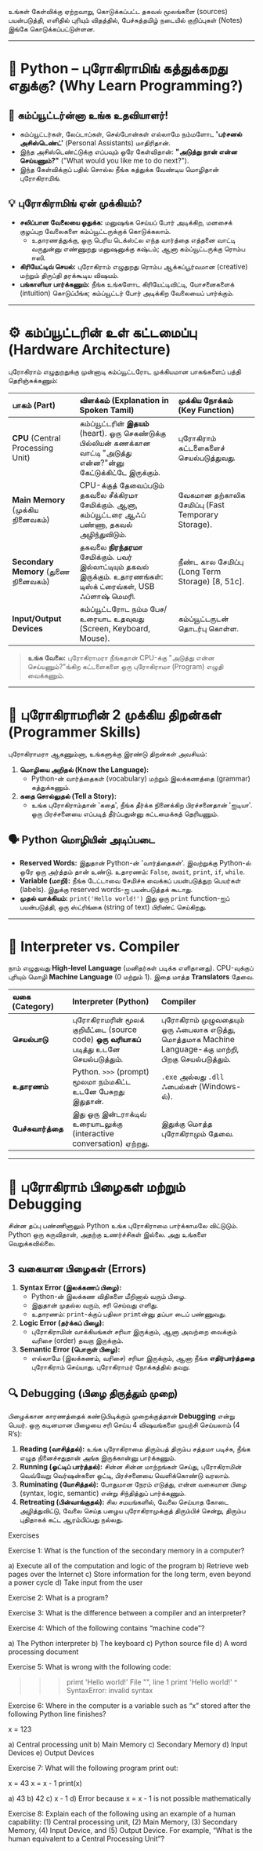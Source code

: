 உங்கள் கேள்விக்கு ஏற்றவாறு, கொடுக்கப்பட்ட தகவல் மூலங்களை (sources) பயன்படுத்தி, எளிதில் புரியும் விதத்தில், பேச்சுத்தமிழ் நடையில் குறிப்புகள் (Notes) இங்கே கொடுக்கப்பட்டுள்ளன.

***

# 🐍 Python – புரோகிராமிங் கத்துக்கறது எதுக்கு? (Why Learn Programming?)

## 🧠 கம்ப்யூட்டர்ன்னா உங்க உதவியாளர்!

*   கம்ப்யூட்டர்கள், லேப்டாப்கள், செல்போன்கள் எல்லாமே நம்மளோட **'பர்சனல் அசிஸ்டெண்ட்'** (Personal Assistants) மாதிரிதான்.
*   இந்த அசிஸ்டெண்ட்டுக்கு எப்பவும் ஒரே கேள்விதான்: **"அடுத்து நான் என்ன செய்யணும்?"** ("What would you like me to do next?").
*   இந்த கேள்விக்குப் பதில் சொல்ல நீங்க கத்துக்க வேண்டிய மொழிதான் புரோகிராமிங்.

## 💡 புரோகிராமிங் ஏன் முக்கியம்?

*   **சலிப்பான வேலையை ஒதுக்க:** மனுஷங்க செய்யப் போர் அடிக்கிற, மனசைக் குழப்புற வேலைகளை கம்ப்யூட்டருக்குக் கொடுக்கலாம்.
    *   உதாரணத்துக்கு, ஒரு பெரிய டெக்ஸ்ட்ல எந்த வார்த்தை எத்தனை வாட்டி வருதுன்னு எண்ணுறது மனுஷனுக்கு கஷ்டம்; ஆனா கம்ப்யூட்டருக்கு ரொம்ப ஈஸி.
*   **கிரியேட்டிவ் செயல்:** புரோகிராம் எழுதுறது ரொம்ப ஆக்கப்பூர்வமான (creative) மற்றும் திருப்தி தரக்கூடிய விஷயம்.
*   **பங்காளியா பார்க்கணும்:** நீங்க உங்களோட கிரியேட்டிவிட்டி, யோசனைகளைக் (intuition) கொடுப்பீங்க; கம்ப்யூட்டர் போர் அடிக்கிற வேலையைப் பார்க்கும்.

***

# ⚙️ கம்ப்யூட்டரின் உள் கட்டமைப்பு (Hardware Architecture)

புரோகிராம் எழுதுறதுக்கு முன்னாடி கம்ப்யூட்டரோட முக்கியமான பாகங்களைப் பத்தி தெரிஞ்சுக்கணும்:

| பாகம் (Part) | விளக்கம் (Explanation in Spoken Tamil) | முக்கிய நோக்கம் (Key Function) |
| :--- | :--- | :--- |
| **CPU** (Central Processing Unit) | கம்ப்யூட்டரின் **இதயம்** (heart). ஒரு செகண்டுக்கு பில்லியன் கணக்கான வாட்டி "அடுத்து என்ன?"ன்னு கேட்டுக்கிட்டே இருக்கும். | புரோகிராம் கட்டளைகளைச் செயல்படுத்துவது. |
| **Main Memory** (முக்கிய நினைவகம்) | CPU-க்குத் தேவைப்படும் தகவலை சீக்கிரமா சேமிக்கும். ஆனா, கம்ப்யூட்டரை ஆஃப் பண்ணா, தகவல் அழிந்துவிடும். | வேகமான தற்காலிக சேமிப்பு (Fast Temporary Storage). |
| **Secondary Memory** (துணை நினைவகம்) | தகவலை **நிரந்தரமா** சேமிக்கும். பவர் இல்லாட்டியும் தகவல் இருக்கும். உதாரணங்கள்: டிஸ்க் ட்ரைவ்கள், USB ஃப்ளாஷ் மெமரி. | நீண்ட கால சேமிப்பு (Long Term Storage) [8, 51c]. |
| **Input/Output Devices** | கம்ப்யூட்டரோட நம்ம பேச/உரையாட உதவுவது (Screen, Keyboard, Mouse). | கம்ப்யூட்டருடன் தொடர்பு கொள்ள. |

> **உங்க வேலை:** புரோகிராமரா நீங்கதான் CPU-க்கு "அடுத்து என்ன செய்யணும்?"ங்கிற கட்டளைகளை ஒரு புரோகிராமா (Program) எழுதி வைக்கணும்.

***

# 📝 புரோகிராமரின் 2 முக்கிய திறன்கள் (Programmer Skills)

புரோகிராமரா ஆகணும்னா, உங்களுக்கு இரண்டு திறன்கள் அவசியம்:

1.  **மொழியை அறிதல் (Know the Language):**
    *   Python-ன் வார்த்தைகள் (vocabulary) மற்றும் இலக்கணத்தை (grammar) கத்துக்கணும்.
2.  **கதை சொல்லுதல் (Tell a Story):**
    *   உங்க புரோகிராம்தான் 'கதை', நீங்க தீர்க்க நினைக்கிற பிரச்சனைதான் 'ஐடியா'. ஒரு பிரச்சனையை எப்படித் தீர்ப்பதுன்னு கட்டமைக்கத் தெரியணும்.

## 🗣️ Python மொழியின் அடிப்படை

*   **Reserved Words:** இதுதான் Python-ன் 'வார்த்தைகள்'. இவற்றுக்கு Python-ல் ஒரே ஒரு அர்த்தம் தான் உண்டு. உதாரணம்: `False`, `await`, `print`, `if`, `while`.
*   **Variable (மாறி):** நீங்க டேட்டாவை சேமிச்சு வைக்கப் பயன்படுத்துற பெயர்கள் (labels). இதுக்கு reserved words-ஐ பயன்படுத்தக் கூடாது.
*   **முதல் வாக்கியம்:** `print('Hello world!')` இது ஒரு `print` function-ஐப் பயன்படுத்தி, ஒரு ஸ்ட்ரிங்கை (string of text) பிரிண்ட் செய்கிறது.

***

# 🔁 Interpreter vs. Compiler

நாம் எழுதுவது **High-level Language** (மனிதர்கள் படிக்க எளிதானது). CPU-வுக்குப் புரியும் மொழி **Machine Language** (0 மற்றும் 1). இதை மாத்த **Translators** தேவை.

| வகை (Category) | Interpreter (Python) | Compiler |
| :--- | :--- | :--- |
| **செயல்பாடு** | புரோகிராமரின் மூலக் குறியீட்டை (source code) **ஒரு வரியாகப்** படித்து உடனே செயல்படுத்தும். | புரோகிராம் முழுவதையும் ஒரு ஃபைலாக எடுத்து, மொத்தமாக Machine Language-க்கு மாற்றி, பிறகு செயல்படுத்தும். |
| **உதாரணம்** | Python. `>>>` (prompt) மூலமா நம்மகிட்ட உடனே பேசுறது இதுதான். | `.exe` அல்லது `.dll` ஃபைல்கள் (Windows-ல்). |
| **பேச்சுவார்த்தை** | இது ஒரு இன்டராக்டிவ் உரையாடலுக்கு (interactive conversation) ஏற்றது. | இதுக்கு மொத்த புரோகிராமும் தேவை. |

***

# 🐞 புரோகிராம் பிழைகள் மற்றும் Debugging

சின்ன தப்பு பண்ணினாலும் Python உங்க புரோகிராமை பார்க்காமலே விட்டுடும். Python ஒரு கருவிதான், அதற்கு உணர்ச்சிகள் இல்லை. அது உங்களை வெறுக்கவில்லை.

## 3 வகையான பிழைகள் (Errors)

1.  **Syntax Error (இலக்கணப் பிழை):**
    *   Python-ன் இலக்கண விதிகளை மீறினால் வரும் பிழை.
    *   இதுதான் முதல்ல வரும், சரி செய்வது எளிது.
    *   உதாரணம்: `print`-க்குப் பதிலா `primt`ன்னு தப்பா டைப் பண்ணுவது.
2.  **Logic Error (தர்க்கப் பிழை):**
    *   புரோகிராமின் வாக்கியங்கள் சரியா இருக்கும், ஆனா அவற்றை வைக்கும் வரிசை (order) தவறா இருக்கும்.
3.  **Semantic Error (பொருள் பிழை):**
    *   எல்லாமே (இலக்கணம், வரிசை) சரியா இருக்கும், ஆனா நீங்க **எதிர்பார்த்ததை** புரோகிராம் செய்யாது. புரோகிராமர் நோக்கத்தில் தவறு.

## 🔍 Debugging (பிழை திருத்தும் முறை)

பிழைக்கான காரணத்தைக் கண்டுபிடிக்கும் முறைக்குத்தான் **Debugging** என்று பெயர். ஒரு கடினமான பிழையை சரி செய்ய 4 விஷயங்களை முயற்சி செய்யலாம் (4 R’s):

1.  **Reading (வாசித்தல்):** உங்க புரோகிராமை திரும்பத் திரும்ப சத்தமா படிச்சு, நீங்க எழுத நினைச்சதுதான் அங்க இருக்கான்னு பார்க்கணும்.
2.  **Running (ஓட்டிப் பார்த்தல்):** சின்ன சின்ன மாற்றங்கள் செய்து, புரோகிராமின் வெவ்வேறு வெர்ஷன்களை ஓட்டி, பிரச்சனையை வெளிக்கொண்டு வரலாம்.
3.  **Ruminating (யோசித்தல்):** போதுமான நேரம் எடுத்து, என்ன வகையான பிழை (syntax, logic, semantic) என்று சிந்தித்துப் பார்க்கணும்.
4.  **Retreating (பின்வாங்குதல்):** சில சமயங்களில், வேலை செய்யாத கோடை அழித்துவிட்டு, வேலை செய்த பழைய புரோகிராமுக்குத் திரும்பிச் சென்று, திரும்ப புதிதாகக் கட்ட ஆரம்பிப்பது நல்லது.

Exercises

Exercise 1: What is the function of the secondary memory in a computer?

a) Execute all of the computation and logic of the program
b) Retrieve web pages over the Internet
c) Store information for the long term, even beyond a power cycle
d) Take input from the user

Exercise 2: What is a program?

Exercise 3: What is the difference between a compiler and an interpreter?

Exercise 4: Which of the following contains “machine code”?

a) The Python interpreter
b) The keyboard
c) Python source file
d) A word processing document

Exercise 5: What is wrong with the following code:

>>> primt 'Hello world!'
File "<stdin>", line 1
  primt 'Hello world!'
                     ^
SyntaxError: invalid syntax
>>>

Exercise 6: Where in the computer is a variable such as “x” stored after the following Python line finishes?

x = 123

a) Central processing unit
b) Main Memory
c) Secondary Memory
d) Input Devices
e) Output Devices

Exercise 7: What will the following program print out:

x = 43
x = x - 1
print(x)

a) 43
b) 42
c) x - 1
d) Error because x = x - 1 is not possible mathematically

Exercise 8: Explain each of the following using an example of a human capability: (1) Central processing unit, (2) Main Memory, (3) Secondary Memory, (4) Input Device, and (5) Output Device. For example, “What is the human equivalent to a Central Processing Unit”?